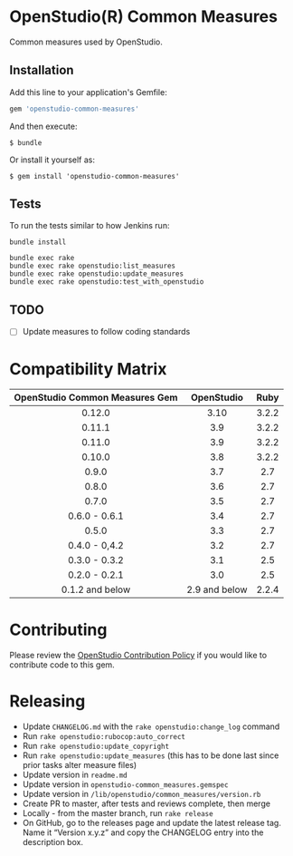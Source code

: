 # OpenStudio(R) Common Measures 

Common measures used by OpenStudio.

## Installation

Add this line to your application's Gemfile:

```ruby
gem 'openstudio-common-measures'
```

And then execute:

    $ bundle

Or install it yourself as:

    $ gem install 'openstudio-common-measures'

## Tests

To run the tests similar to how Jenkins run:

```
bundle install

bundle exec rake
bundle exec rake openstudio:list_measures
bundle exec rake openstudio:update_measures
bundle exec rake openstudio:test_with_openstudio
```
## TODO

- [ ] Update measures to follow coding standards

# Compatibility Matrix

|OpenStudio Common Measures Gem|OpenStudio|Ruby|
|:--------------:|:----------:|:--------:|
| 0.12.0         | 3.10      | 3.2.2    |
| 0.11.1         | 3.9      | 3.2.2    |
| 0.11.0         | 3.9      | 3.2.2    |
| 0.10.0         | 3.8      | 3.2.2    |
| 0.9.0         | 3.7      | 2.7    |
| 0.8.0         | 3.6      | 2.7    |
| 0.7.0         | 3.5      | 2.7    |
| 0.6.0 - 0.6.1 | 3.4      | 2.7    |
| 0.5.0  | 3.3      | 2.7    |
| 0.4.0 - 0,4.2 | 3.2      | 2.7    |
| 0.3.0 - 0.3.2  | 3.1      | 2.5    |
| 0.2.0 - 0.2.1  | 3.0      | 2.5    |
| 0.1.2 and below | 2.9 and below      | 2.2.4    |

# Contributing 

Please review the [OpenStudio Contribution Policy](https://openstudio.net/openstudio-contribution-policy) if you would like to contribute code to this gem.

# Releasing

* Update `CHANGELOG.md` with the `rake openstudio:change_log` command
* Run `rake openstudio:rubocop:auto_correct`
* Run `rake openstudio:update_copyright`
* Run `rake openstudio:update_measures` (this has to be done last since prior tasks alter measure files)
* Update version in `readme.md`
* Update version in `openstudio-common_measures.gemspec`
* Update version in `/lib/openstudio/common_measures/version.rb`
* Create PR to master, after tests and reviews complete, then merge
* Locally - from the master branch, run `rake release`
* On GitHub, go to the releases page and update the latest release tag. Name it “Version x.y.z” and copy the CHANGELOG entry into the description box.

